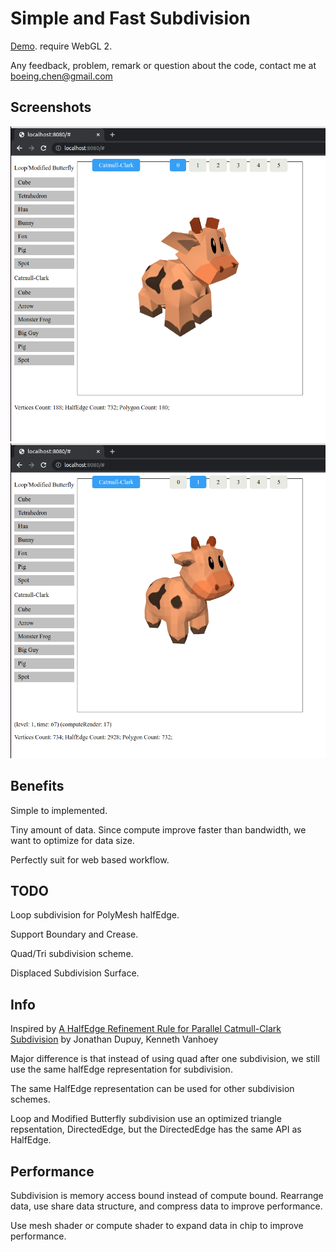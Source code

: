 # Simple and Fast Subdivision
[Demo](https://rawcdn.githack.com/lingochen/FastSubd/1802f84704c39676f9551dd7610e75b086fc1a39/index.html).
require WebGL 2.

Any feedback, problem, remark or question about the code, contact me at boeing.chen@gmail.com


## Screenshots
![Spot no subdivision](./media/spot_subd0.png) ![Spot subdivision level 1](./media/spot_subd1.png)


## Benefits
Simple to implemented.

Tiny amount of data. Since compute improve faster than bandwidth, we want to optimize for data size.

Perfectly suit for web based workflow.


## TODO
Loop subdivision for PolyMesh halfEdge.

Support Boundary and Crease.

Quad/Tri subdivision scheme.

Displaced Subdivision Surface. 


## Info
Inspired by [A HalfEdge Refinement Rule for Parallel Catmull-Clark Subdivision](https://onrendering.com/) by Jonathan Dupuy, Kenneth Vanhoey

Major difference is that instead of using quad after one subdivision, we still use the same halfEdge representation for subdivision.

The same HalfEdge representation can be used for other subdivision schemes.

Loop and Modified Butterfly subdivision use an optimized triangle repsentation, DirectedEdge, but the DirectedEdge has the same API as HalfEdge.


## Performance
Subdivision is memory access bound instead of compute bound. Rearrange data, use share data structure, and compress data to improve performance.

Use mesh shader or compute shader to expand data in chip to improve performance.
